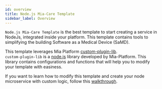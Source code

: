 ```yaml
---
id: overview
title: Node.js Mia-Care Template
sidebar_label: Overview
---
```


<!--
WARNING: this file was automatically generated by Mia-Platform Doc Aggregator.
DO NOT MODIFY IT BY HAND.
Instead, modify the source file and run the aggregator to regenerate this file.
-->

`Node.js Mia-Care Template` is the best template to start creating a service in NodeJs, integrated inside your platform. This template contains tools to simplifying the building Software as a Medical Device (SaMD).

This template leverages Mia Platform [custom-plugin-lib][custom-plugin-lib].  
`custom-plugin-lib` is a [node.js][node.js] library developed by Mia-Platform. This library contains configurations and functions that will help you to modify your template with easiness.

If you want to learn how to modify this template and create your node microservice with custom logic, follow this [walkthrough][walkthrough].


[custom-plugin-lib]: https://github.com/mia-platform/custom-plugin-lib
[node.js]: https://nodejs.org/en/

[walkthrough]: ./20_walkthrough.md
